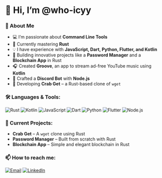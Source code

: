 # 👋 Hi, I’m @who-icyy

### 🚀 About Me
- 💻 I’m passionate about **Command Line Tools**
- 🌱 Currently mastering **Rust**
- 💡 I have experience with **JavaScript, Dart, Python, Flutter, and Kotlin**
- 🔐 Building innovative projects like a **Password Manager** and a **Blockchain App** in Rust
- 🎧 Created **Groove**, an app to stream ad-free YouTube music using **Kotlin**
- 🧰 Crafted a **Discord Bot** with **Node.js**
- 🦀 Developing **Crab Get** – a Rust-based clone of `wget`

### 🛠️ Languages & Tools:
![Rust](https://img.shields.io/badge/Rust-black?style=for-the-badge&logo=rust)
![Kotlin](https://img.shields.io/badge/Kotlin-purple?style=for-the-badge&logo=kotlin)
![JavaScript](https://img.shields.io/badge/JavaScript-yellow?style=for-the-badge&logo=javascript)
![Dart](https://img.shields.io/badge/Dart-blue?style=for-the-badge&logo=dart)
![Python](https://img.shields.io/badge/Python-blue?style=for-the-badge&logo=python)
![Flutter](https://img.shields.io/badge/Flutter-blue?style=for-the-badge&logo=flutter)
![Node.js](https://img.shields.io/badge/Node.js-green?style=for-the-badge&logo=node.js)

### 📝 Current Projects:
- **Crab Get** – A `wget` clone using Rust
- **Password Manager** – Built from scratch with Rust
- **Blockchain App** – Simple and elegant blockchain in Rust

### 📫 How to reach me:
[![Email](https://img.shields.io/badge/Email-contact%40whoicyy.com-blue?style=for-the-badge&logo=gmail)](mailto:contact@whoicyy.com)
[![LinkedIn](https://img.shields.io/badge/LinkedIn-Connect-blue?style=for-the-badge&logo=linkedin)](https://www.linkedin.com/in/who-icyy)

